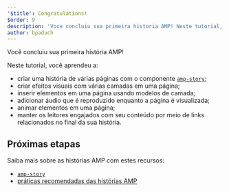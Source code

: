 ```yaml
---
'$title': Congratulations!
$order: 9
description: 'Voce concluiu sua primeira historia AMP! Neste tutorial, voce aprendeu a: criar uma historia de varias paginas com o componente amp-story'
author: bpaduch
---
```


Você concluiu sua primeira história AMP!

Neste tutorial, você aprendeu a:

- criar uma história de várias páginas com o componente [`amp-story`](../../../../documentation/components/reference/amp-story.md);
- criar efeitos visuais com várias camadas em uma página;
- inserir elementos em uma página usando modelos de camada;
- adicionar áudio que é reproduzido enquanto a página é visualizada;
- animar elementos em uma página;
- manter os leitores engajados com seu conteúdo por meio de links relacionados no final da sua história.

## Próximas etapas

Saiba mais sobre as histórias AMP com estes recursos:

- [`amp-story`](../../../../documentation/components/reference/amp-story.md)
- [práticas recomendadas das histórias AMP](../../../../documentation/guides-and-tutorials/start/create_successful_stories.md)
